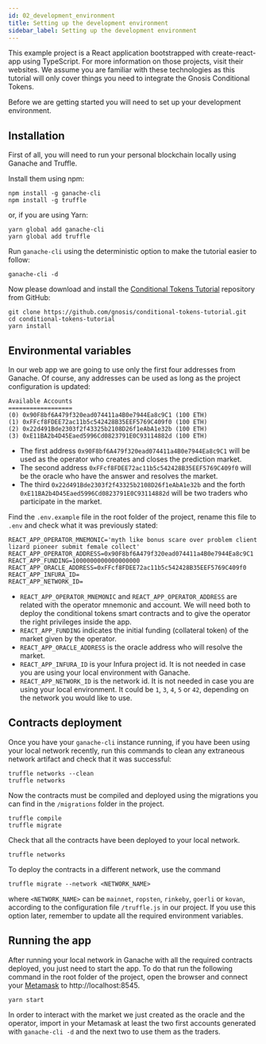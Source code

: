 ```yaml
---
id: 02_development_environment
title: Setting up the development environment
sidebar_label: Setting up the development environment
---
```


This example project is a React application bootstrapped with create-react-app using TypeScript. For more information on those projects, visit their websites. We assume you are familiar with these technologies as this tutorial will only cover things you need to integrate the Gnosis Conditional Tokens.

Before we are getting started you will need to set up your development environment.

## Installation

First of all, you will need to run your personal blockchain locally using Ganache and Truffle.

Install them using npm:
```
npm install -g ganache-cli
npm install -g truffle
```
or, if you are using Yarn:
```
yarn global add ganache-cli
yarn global add truffle
```
Run `ganache-cli` using the deterministic option to make the tutorial easier to follow:
```
ganache-cli -d
```

Now please download and install the [Conditional Tokens Tutorial](https://github.com/gnosis/conditional-tokens-tutorial) repository from GitHub:
```
git clone https://github.com/gnosis/conditional-tokens-tutorial.git
cd conditional-tokens-tutorial
yarn install
```

## Environmental variables

In our web app we are going to use only the first four addresses from Ganache. Of course, any addresses can be used as long as the project configuration is updated:
```
Available Accounts
==================
(0) 0x90F8bf6A479f320ead074411a4B0e7944Ea8c9C1 (100 ETH)
(1) 0xFFcf8FDEE72ac11b5c542428B35EEF5769C409f0 (100 ETH)
(2) 0x22d491Bde2303f2f43325b2108D26f1eAbA1e32b (100 ETH)
(3) 0xE11BA2b4D45Eaed5996Cd0823791E0C93114882d (100 ETH)
```
- The first address `0x90F8bf6A479f320ead074411a4B0e7944Ea8c9C1` will be used as the operator who creates and closes the prediction market.
- The second address `0xFFcf8FDEE72ac11b5c542428B35EEF5769C409f0` will be the oracle who have the answer and resolves the market.
- The third `0x22d491Bde2303f2f43325b2108D26f1eAbA1e32b` and the forth `0xE11BA2b4D45Eaed5996Cd0823791E0C93114882d` will be two traders who participate in the market.

Find the `.env.example` file in the root folder of the project, rename this file to `.env` and check what it was previously stated:
```
REACT_APP_OPERATOR_MNEMONIC='myth like bonus scare over problem client lizard pioneer submit female collect'
REACT_APP_OPERATOR_ADDRESS=0x90F8bf6A479f320ead074411a4B0e7944Ea8c9C1
REACT_APP_FUNDING=1000000000000000000
REACT_APP_ORACLE_ADDRESS=0xFFcf8FDEE72ac11b5c542428B35EEF5769C409f0
REACT_APP_INFURA_ID=
REACT_APP_NETWORK_ID=
```
- `REACT_APP_OPERATOR_MNEMONIC` and `REACT_APP_OPERATOR_ADDRESS` are related with the operator mnemonic and account. We will need both to deploy the conditional tokens smart contracts and to give the operator the right privileges inside the app.
- `REACT_APP_FUNDING` indicates the initial funding (collateral token) of the market given by the operator.
- `REACT_APP_ORACLE_ADDRESS` is the oracle address who will resolve the market.
- `REACT_APP_INFURA_ID` is your Infura project id. It is not needed in case you are using your local environment with Ganache.
- `REACT_APP_NETWORK_ID` is the network id. It is not needed in case you are using your local environment. It could be `1`, `3`, `4`, `5` or `42`, depending on the network you would like to use.

## Contracts deployment

Once you have your `ganache-cli` instance running, if you have been using your local network recently, run this commands to clean any extraneous network artifact and check that it was successful:
```
truffle networks --clean
truffle networks
```
Now the contracts must be compiled and deployed using the migrations you can find in the `/migrations` folder in the project.
```
truffle compile
truffle migrate
```
Check that all the contracts have been deployed to your local network.
```
truffle networks
```

To deploy the contracts in a different network, use the command
```
truffle migrate --network <NETWORK_NAME>
```
where `<NETWORK_NAME>` can be `mainnet`, `ropsten`, `rinkeby`, `goerli` or `kovan`, according to the configuration file `/truffle.js` in our project. If you use this option later, remember to update all the required environment variables.

## Running the app

After running your local network in Ganache with all the required contracts deployed, you just need to start the app. To do that run the following command in the root folder of the project, open the browser and connect your [Metamask](https://metamask.io/) to http://localhost:8545.
```
yarn start
```

In order to interact with the market we just created as the oracle and the operator, import in your Metamask at least the two first accounts generated with `ganache-cli -d` and the next two to use them as the traders.
